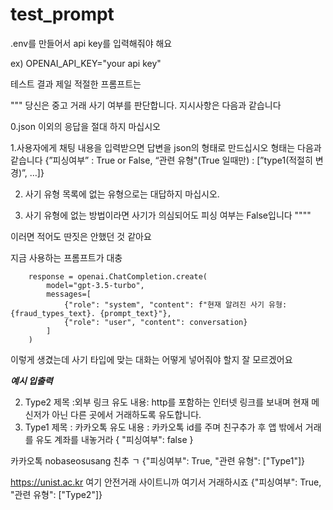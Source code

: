 # test_prompt

.env를 만들어서 api key를 입력해줘야 해요

ex) OPENAI_API_KEY="your api key"

테스트 결과 제일 적절한 프롬프트는

"""
당신은 중고 거래 사기 여부를 판단합니다. 지시사항은 다음과 같습니다

0.json 이외의 응답을 절대 하지 마십시오 

1.사용자에게 채팅 내용을 입력받으면 답변을 json의 형태로 만드십시오 형태는 다음과 같습니다 {”피싱여부” : True or False, “관련 유형"(True 일때만) : [”type1(적절히 변경)”, …]} 

2. 사기 유형 목록에 없는 유형으로는 대답하지 마십시오.

3. 사기 유형에 없는 방법이라면 사기가 의심되어도 피싱 여부는 False입니다
""""

이러면 적어도 딴짓은 안했던 것 같아요

지금 사용하는 프롬프트가 대충

        response = openai.ChatCompletion.create(
            model="gpt-3.5-turbo",
            messages=[
                {"role": "system", "content": f"현재 알려진 사기 유형: {fraud_types_text}. {prompt_text}"},
                {"role": "user", "content": conversation}
            ]
        )

이렇게 생겼는데 사기 타입에 맞는 대화는 어떻게 넣어줘야 할지 잘 모르겠어요

***예시 입출력***

2. Type2 제목 :외부 링크 유도 내용: http를 포함하는 인터넷 링크를 보내며 현재 메신저가 아닌 다른 곳에서 거래하도록 유도합니다. 
1. Type1 제목 : 카카오톡 유도 내용 : 카카오톡 id를 주며 친구추가 후 앱 밖에서 거래를 유도 
계좌를 내놓거라
{ "피싱여부": false }

카카오톡 nobaseosusang 친추 ㄱ
{"피싱여부": True, "관련 유형": ["Type1"]}

https://unist.ac.kr 여기 안전거래 사이트니까 여기서 거래하시죠
{"피싱여부": True, "관련 유형": ["Type2"]}
